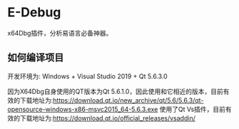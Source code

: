 # E-Debug
x64Dbg插件，分析易语言必备神器。

## 如何编译项目
开发环境为: Windows + Visual Studio 2019 + Qt 5.6.3.0

因为X64Dbg自身使用的QT版本为Qt 5.6.1.0，因此使用和它相近的版本，目前有效的下载地址为:https://download.qt.io/new_archive/qt/5.6/5.6.3/qt-opensource-windows-x86-msvc2015_64-5.6.3.exe
使用了Qt Vs插件，目前有效的下载地址为:https://download.qt.io/official_releases/vsaddin/
